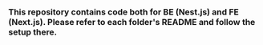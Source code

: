 ### This repository contains code both for BE (Nest.js) and FE (Next.js). Please refer to each folder's README and follow the setup there.